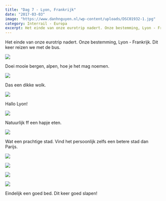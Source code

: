 ```yaml
---
title: "Dag 7 - Lyon, Frankrijk"
date: "2017-03-03"
image: "https://www.danhnguyen.nl/wp-content/uploads/DSC01932-1.jpg"
category: Interrail - Europa
excerpt: Het einde van onze eurotrip nadert. Onze bestemming, Lyon - Frankrijk. Dit keer reizen we met de bus...
---
```


Het einde van onze eurotrip nadert. Onze bestemming, Lyon - Frankrijk. Dit keer reizen we met de bus.

![](https://www.danhnguyen.nl/wp-content/uploads//DSC01907-1-700x394.jpg)

Doei mooie bergen, alpen, hoe je het mag noemen.

![](https://www.danhnguyen.nl/wp-content/uploads//20170302_092854-700x394.jpg)

Das een dikke wolk.

![](https://www.danhnguyen.nl/wp-content/uploads//20170302_131309-700x394.jpg)

Hallo Lyon!

![](https://www.danhnguyen.nl/wp-content/uploads//DSC01909-700x394.jpg)

Natuurlijk ff een hapje eten.

![](https://www.danhnguyen.nl/wp-content/uploads//DSC01915-700x394.jpg)

Wat een prachtige stad. Vind het persoonlijk zelfs een betere stad dan Parijs.

![](https://www.danhnguyen.nl/wp-content/uploads//DSC01918-700x394.jpg)

![](https://www.danhnguyen.nl/wp-content/uploads//DSC01923-1-700x394.jpg)

![](https://www.danhnguyen.nl/wp-content/uploads//DSC01932-1-700x394.jpg)

![](https://www.danhnguyen.nl/wp-content/uploads//DSC01946-1-700x394.jpg)

Eindelijk een goed bed. Dit keer goed slapen!
